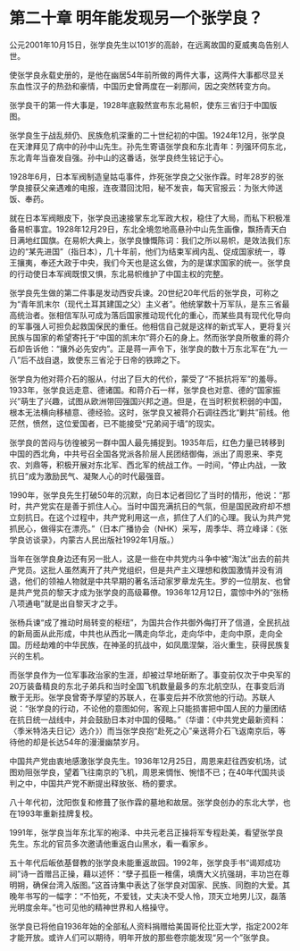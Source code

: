 # 第二十章 明年能发现另一个张学良？

公元2001年10月15日，张学良先生以101岁的高龄，在远离故国的夏威夷岛告别人世。

使张学良永载史册的，是他在幽居54年前所做的两件大事，这两件大事都尽显关东血性汉子的热劲和豪情，中国历史曾两度在一刹那间，因之突然转变方向。

张学良干的第一件大事是，1928年底毅然宣布东北易帜，使东三省归于中国版图。

张学良生于战乱频仍、民族危机深重的二十世纪初的中国。1924年12月，张学良在天津拜见了病中的孙中山先生。孙先生寄语张学良和东北青年：列强环伺东北，东北青年当奋发自强。孙中山的这番话，张学良终生铭记于心。

1928年6月，日本军阀制造皇姑屯事件，炸死张学良之父张作霖。时年28岁的张学良接获父亲遇难的电报，连夜潜回沈阳，秘不发丧，每天官报云：为张大帅送饭、奉药。

就在日本军阀眼皮下，张学良迅速接掌东北军政大权，稳住了大局，而私下积极准备易帜事宜。1928年12月29日，东北全境忽地高悬孙中山先生画像，飘扬青天白日满地红国旗。在易帜大典上，张学良慷慨陈词：我们之所以易帜，是效法我们东边的“某先进国”（指日本），几十年前，他们为结束军阀内乱、促成国家统一，尊王攘夷，奉还大政于中央，我们今天也是这幺做，为的是谋求国家的统一。张学良的行动使日本军阀既恨又惧，东北易帜维护了中国主权的完整。

张学良先生做的第二件事是发动西安兵谏。20世纪20年代后的张学良，可称之为“青年凯末尔（现代土耳其建国之父）主义者”。他统掌数十万军队，是东三省最高统治者。张相信军队可成为落后国家推动现代化的重心，而某些具有现代化导向的军事强人可担负起救国保民的重任。他相信自己就是这样的新式军人，更将复兴民族与国家的希望寄托于“中国的凯末尔”蒋介石的身上。然而张学良所敬重的蒋介石却告诉他：“攘外必先安内”。正是蒋一声令下，张学良的数十万东北军在“九·一八”后不战自退，致使东三省沦于日帝的铁蹄之下。

张学良为他对蒋介石的服从，付出了巨大的代价，蒙受了“不抵抗将军”的羞辱。1933年，张学良远走意、德诸国。和蒋介石一样，张学良也对意、德的“国家振兴”萌生了兴趣，试图从欧洲带回强国兴邦之道。但是，在当时积贫积弱的中国，根本无法横向移植意、德经验。这时，张学良又被蒋介石调往西北“剿共”前线。他茫然，愤然，这位爱国者，已不能接受“兄弟阋于墙”的现实。

张学良的苦闷与彷徨被另一群中国人最先捕捉到。1935年后，红色力量已转移到中国的西北角，中共号召全国各党派各阶层人民团结御侮，派出了周恩来、李克农、刘鼎等，积极开展对东北军、西北军的统战工作。一时间，“停止内战，一致抗日”成为激励民气、凝聚人心的时代最强音。

1990年，张学良先生打破50年的沉默，向日本记者回忆了当时的情形，他说：“那时，共产党实在是善于抓住人心。当时中国充满抗日的气氛，但是国民政府却不想立刻抗日。在这个过程中，共产党利用这一点，抓住了人们的心理。我认为共产党抓民心，做得实在漂亮。”（日本广播协会（NHK）采写，周季华、蒋立峰译：《张学良访谈录》，内蒙古人民出版社1992年1月版。）

当年在张学良身边还有另一批人，这是一些在中共党内斗争中被“淘汰”出去的前共产党员。这批人虽然离开了共产党组织，但是共产主义理想和救国激情并没有消退，他们的领袖人物就是中共早期的著名活动家罗章龙先生。罗的一位朋友、也曾是共产党员的黎天才成为张学良的高级幕僚。1936年12月12日，震惊中外的“张杨八项通电”就是出自黎天才之手。

张杨兵谏“成了推动时局转变的枢纽”，为国共合作共御外侮打开了信道，全民抗战的新局面从此形成，中共也从西北一隅走向华北，走向华中，走向中原，走向全国。历经劫难的中华民族，在神圣的抗战中，如凤凰涅槃，浴火重生，获得民族复兴的生机。

而张学良作为一位军事政治家的生涯，却被过早地斫断了。事变前仅次于中央军的20万装备精良的东北子弟兵和当时全国飞机数量最多的东北航空队，在事变后消散于无形。张学良曾寄予厚望的苏联人，在事变后并不欣赏他的行动。苏联人说：“张学良的行动，不论他的意图如何，客观上只能损害把中国人民的力量团结在抗日统一战线中，并会鼓励日本对中国的侵略。”（华谱：《中共党史最新资料：〈季米特洛夫日记〉选介》）而当张学良抱“赴死之心”亲送蒋介石飞返南京后，等待他的却是长达54年的漫漫幽禁岁月。

中国共产党由衷地感激张学良先生。1936年12月25日，周恩来赶往西安机场，试图劝阻张学良，望着飞往南京的飞机，周恩来惆怅、惋惜不已；在40年代国共谈判之中，中国共产党不断提出释放张、杨的要求。

八十年代初，沈阳恢复和修葺了张作霖的墓地和故居。张学良创办的东北大学，也在1993年重新挂牌复校。

1991年，张学良当年东北军的袍泽、中共元老吕正操将军专程赴美，看望张学良先生。东北的官员多次邀请他重返白山黑水，看一看家乡。

五十年代后皈依基督教的张学良未能重返故园。1992年，张学良手书“谒郑成功祠”诗一首赠吕正操，藉以述怀：“孽子孤臣一稚儒，填膺大义抗强胡，丰功岂在尊明朔，确保台湾入版图。”这首诗集中表达了张学良对国家、民族、同胞的大爱。其晚年书写的一幅字：“不怕死，不爱钱，丈夫决不受人怜，顶天立地男儿汉，磊落光明度余年。”也可见他的精神世界和人格操守。

张学良已将他自1936年始的全部私人资料捐赠给美国哥伦比亚大学，指定2002年才能开放。或许人们可以期待，明年开放的那些卷宗能发现“另一个”张学良。
